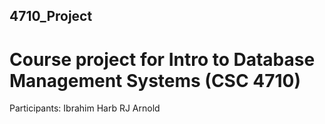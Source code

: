 ## 4710_Project
# Course project for Intro to Database Management Systems (CSC 4710)

Participants:
Ibrahim Harb
RJ Arnold
